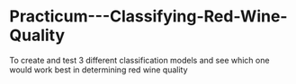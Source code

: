 # Practicum---Classifying-Red-Wine-Quality
To create and test 3 different classification models and see which one would work best in determining red wine quality
